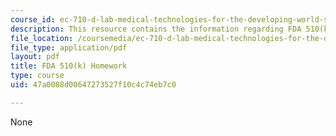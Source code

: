 ```yaml
---
course_id: ec-710-d-lab-medical-technologies-for-the-developing-world-spring-2010
description: This resource contains the information regarding FDA 510(k) homework.
file_location: /coursemedia/ec-710-d-lab-medical-technologies-for-the-developing-world-spring-2010/47a0088d00647273527f10c4c74eb7c0_MITEC_710S10_510k_homework.pdf
file_type: application/pdf
layout: pdf
title: FDA 510(k) Homework
type: course
uid: 47a0088d00647273527f10c4c74eb7c0

---
```

None